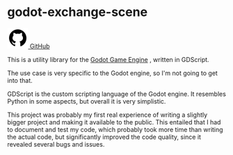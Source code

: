 # godot-exchange-scene

<a href="https://github.com/aMOPel/godot-xchange-scene">
<img src="assets/icons8-github.svg" alt="GitHub" class="inline m-1 ">
GitHub</a>

This is a utility library for the [Godot Game Engine](https://godotengine.org/)
, written in GDScript.

The use case is very specific to the Godot engine,
so I'm not going to get into that.

GDScript is the custom scripting language of the Godot engine.
It resembles Python in some aspects, but overall it is very simplistic.

This project was probably my first real experience of writing a slightly 
bigger project and making it available to the public.
This entailed that I had to document and test my code, which probably took more 
time than writing the actual code, but significantly improved the code quality,
since it revealed several bugs and issues.
